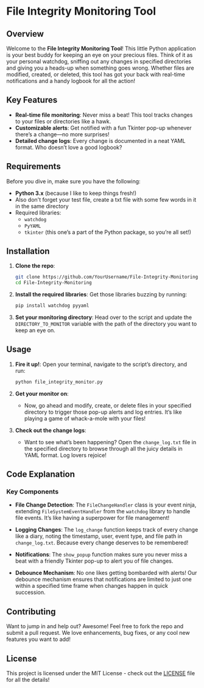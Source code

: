 #  File Integrity Monitoring Tool 

##  Overview

Welcome to the **File Integrity Monitoring Tool**! This little Python application is your best buddy for keeping an eye on your precious files. Think of it as your personal watchdog, sniffing out any changes in specified directories and giving you a heads-up when something goes wrong. Whether files are modified, created, or deleted, this tool has got your back with real-time notifications and a handy logbook for all the action!

##  Key Features

- **Real-time file monitoring**: Never miss a beat! This tool tracks changes to your files or directories like a hawk.
- **Customizable alerts**: Get notified with a fun Tkinter pop-up whenever there’s a change—no more surprises!
- **Detailed change logs**: Every change is documented in a neat YAML format. Who doesn’t love a good logbook?

##  Requirements

Before you dive in, make sure you have the following:

- **Python 3.x** (because I like to keep things fresh!)
- Also don't forget your test file, create a txt file with some few words in it in the same directory
- Required libraries:
  - `watchdog`
  - `PyYAML`
  - `tkinter` (this one’s a part of the Python package, so you’re all set!)

##  Installation

1. **Clone the repo**:
   ```bash
   git clone https://github.com/YourUsername/File-Integrity-Monitoring.git
   cd File-Integrity-Monitoring
   ```

2. **Install the required libraries**:
   Get those libraries buzzing by running:
   ```bash
   pip install watchdog pyyaml
   ```

3. **Set your monitoring directory**:
   Head over to the script and update the `DIRECTORY_TO_MONITOR` variable with the path of the directory you want to keep an eye on. 

##  Usage

1. **Fire it up!**:
   Open your terminal, navigate to the script’s directory, and run:
   ```bash
   python file_integrity_monitor.py
   ```

2. **Get your monitor on**:
   - Now, go ahead and modify, create, or delete files in your specified directory to trigger those pop-up alerts and log entries. It’s like playing a game of whack-a-mole with your files!

3. **Check out the change logs**:
   - Want to see what’s been happening? Open the `change_log.txt` file in the specified directory to browse through all the juicy details in YAML format. Log lovers rejoice!

##  Code Explanation

###  Key Components

- **File Change Detection**: 
  The `FileChangeHandler` class is your event ninja, extending `FileSystemEventHandler` from the `watchdog` library to handle file events. It’s like having a superpower for file management!

- **Logging Changes**: 
  The `log_change` function keeps track of every change like a diary, noting the timestamp, user, event type, and file path in `change_log.txt`. Because every change deserves to be remembered!

- **Notifications**: 
  The `show_popup` function makes sure you never miss a beat with a friendly Tkinter pop-up to alert you of file changes.

- **Debounce Mechanism**: 
  No one likes getting bombarded with alerts! Our debounce mechanism ensures that notifications are limited to just one within a specified time frame when changes happen in quick succession. 

##  Contributing

Want to jump in and help out? Awesome! Feel free to fork the repo and submit a pull request. We love enhancements, bug fixes, or any cool new features you want to add! 

##  License

This project is licensed under the MIT License - check out the [LICENSE](LICENSE) file for all the details!
